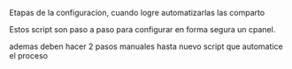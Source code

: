 Etapas de la configuracion, cuando logre automatizarlas las comparto


Estos script son paso a paso para configurar en forma segura un cpanel.

ademas deben hacer 2 pasos manuales hasta nuevo script que automatice el proceso

